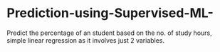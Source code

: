 # Prediction-using-Supervised-ML-
Predict the percentage of an student based on the no. of study hours, simple linear regression as it involves just 2 variables.
